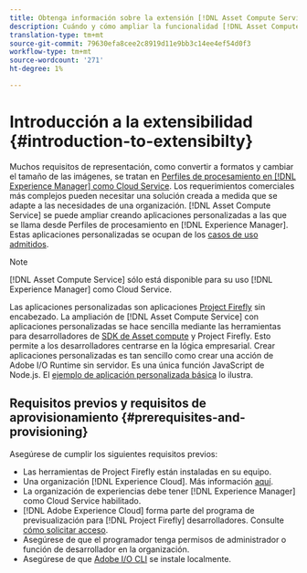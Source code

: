 ```yaml
---
title: Obtenga información sobre la extensión [!DNL Asset Compute Service].
description: Cuándo y cómo ampliar la funcionalidad [!DNL Asset Compute Service] para realizar el procesamiento personalizado de recursos.
translation-type: tm+mt
source-git-commit: 79630efa8cee2c8919d11e9bb3c14ee4ef54d0f3
workflow-type: tm+mt
source-wordcount: '271'
ht-degree: 1%

---
```



# Introducción a la extensibilidad {#introduction-to-extensibilty}

Muchos requisitos de representación, como convertir a formatos y cambiar el tamaño de las imágenes, se tratan en [Perfiles de procesamiento en [!DNL Experience Manager] como Cloud Service](https://experienceleague.adobe.com/docs/experience-manager-cloud-service/assets/asset-microservices-overview.html). Los requerimientos comerciales más complejos pueden necesitar una solución creada a medida que se adapte a las necesidades de una organización. [!DNL Asset Compute Service] se puede ampliar creando aplicaciones personalizadas a las que se llama desde Perfiles de procesamiento en  [!DNL Experience Manager]. Estas aplicaciones personalizadas se ocupan de los [casos de uso admitidos](https://experienceleague.adobe.com/docs/experience-manager-cloud-service/assets/manage/asset-microservices-configure-and-use.html).

>[!NOTE]
>
>[!DNL Asset Compute Service] sólo está disponible para su uso  [!DNL Experience Manager] como Cloud Service.

Las aplicaciones personalizadas son aplicaciones [Project Firefly](https://github.com/AdobeDocs/project-firefly) sin encabezado. La ampliación de [!DNL Asset Compute Service] con aplicaciones personalizadas se hace sencilla mediante las herramientas para desarrolladores de [SDK de Asset compute](https://github.com/adobe/asset-compute-sdk) y Project Firefly. Esto permite a los desarrolladores centrarse en la lógica empresarial. Crear aplicaciones personalizadas es tan sencillo como crear una acción de Adobe I/O Runtime sin servidor. Es una única función JavaScript de Node.js. El [ejemplo de aplicación personalizada básica](https://github.com/adobe/asset-compute-example-workers/blob/master/projects/worker-basic/worker-basic.js) lo ilustra.

## Requisitos previos y requisitos de aprovisionamiento {#prerequisites-and-provisioning}

Asegúrese de cumplir los siguientes requisitos previos:

* Las herramientas de Project Firefly están instaladas en su equipo.
* Una organización [!DNL Experience Cloud]. Más información [aquí](https://github.com/AdobeDocs/project-firefly/blob/master/getting_started/setup.md#acquire-access-and-credentials).
* La organización de experiencias debe tener [!DNL Experience Manager] como Cloud Service habilitado.
* [!DNL Adobe Experience Cloud] forma parte del programa de previsualización para  [!DNL Project Firefly] desarrolladores. Consulte [cómo solicitar acceso](https://github.com/AdobeDocs/project-firefly/blob/master/overview/getting_access.md).
* Asegúrese de que el programador tenga permisos de administrador o función de desarrollador en la organización.
* Asegúrese de que [Adobe I/O CLI](https://github.com/adobe/aio-cli) se instale localmente.

<!-- TBD for later:

* What all accesses and licenses are required?
* What all permissions are required to create, debug, and deploy custom applications?
* How do developers get access and provision the required apps?
* What is repository management?
* Anything on security and data transfer?
* What about handling personal or sensitive information?
* Custom application SLA is dependent on SLAs of various services it depends on.
* Document how the devs can get to know the KPIs of their custom applications. The KPIs are dependent on the performance at Adobe's side, amongst other things.
-->
